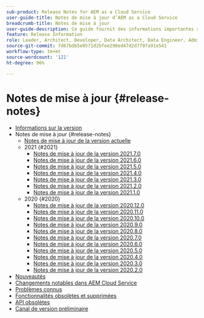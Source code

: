 ```yaml
---
sub-product: Release Notes for AEM as a Cloud Service
user-guide-title: Notes de mise à jour d’AEM as a Cloud Service
breadcrumb-title: Notes de mise à jour
user-guide-description: Ce guide fournit des informations importantes sur la dernière version d’Experience Manager as a Cloud Service, notamment sur les nouvelles fonctionnalités, celles obsolètes et supprimées, ainsi que les problèmes connus.
feature: Release Information
role: Leader, Architect, Developer, Data Architect, Data Engineer, Admin, User
source-git-commit: 7d67bdb5e0571d2bfee290ed47d2d7797a91e541
workflow-type: tm+mt
source-wordcount: '121'
ht-degree: 96%

---
```



# Notes de mise à jour {#release-notes}

+ [Informations sur la version](/help/release-notes/home.md)
+ Notes de mise à jour {#release-notes}
   + [Notes de mise à jour de la version actuelle](/help/release-notes/release-notes-cloud/release-notes-current.md)
   + 2021 {#2021}
      + [Notes de mise à jour de la version 2021.7.0](/help/release-notes/release-notes-cloud/2021/release-notes-2021-7-0.md)
      + [Notes de mise à jour de la version 2021.6.0](/help/release-notes/release-notes-cloud/2021/release-notes-2021-6-0.md)
      + [Notes de mise à jour de la version 2021.5.0](/help/release-notes/release-notes-cloud/2021/release-notes-2021-5-0.md)
      + [Notes de mise à jour de la version 2021.4.0](/help/release-notes/release-notes-cloud/2021/release-notes-2021-4-0.md)
      + [Notes de mise à jour de la version 2021.3.0](/help/release-notes/release-notes-cloud/2021/release-notes-2021-3-0.md)
      + [Notes de mise à jour de la version 2021.2.0](/help/release-notes/release-notes-cloud/2021/release-notes-2021-2-0.md)
      + [Notes de mise à jour de la version 2021.1.0](/help/release-notes/release-notes-cloud/2021/release-notes-2021-1-0.md)
   + 2020 {#2020}
      + [Notes de mise à jour de la version 2020.12.0](/help/release-notes/release-notes-cloud/2020/release-notes-2020-12-0.md)
      + [Notes de mise à jour de la version 2020.11.0](/help/release-notes/release-notes-cloud/2020/release-notes-2020-11-0.md)
      + [Notes de mise à jour de la version 2020.10.0](/help/release-notes/release-notes-cloud/2020/release-notes-2020-10-0.md)
      + [Notes de mise à jour de la version 2020.9.0](/help/release-notes/release-notes-cloud/2020/release-notes-2020-9-0.md)
      + [Notes de mise à jour de la version 2020.8.0](/help/release-notes/release-notes-cloud/2020/release-notes-2020-8-0.md)
      + [Notes de mise à jour de la version 2020.7.0](/help/release-notes/release-notes-cloud/2020/release-notes-2020-7-0.md)
      + [Notes de mise à jour de la version 2020.6.0](/help/release-notes/release-notes-cloud/2020/release-notes-2020-6-0.md)
      + [Notes de mise à jour de la version 2020.5.0](/help/release-notes/release-notes-cloud/2020/release-notes-2020-5-0.md)
      + [Notes de mise à jour de la version 2020.4.0](/help/release-notes/release-notes-cloud/2020/release-notes-2020-4-0.md)
      + [Notes de mise à jour de la version 2020.3.0](/help/release-notes/release-notes-cloud/2020/release-notes-2020-3-0.md)
      + [Notes de mise à jour de la version 2020.2.0](/help/release-notes/release-notes-cloud/2020/release-notes-2020-2-0.md)
+ [Nouveautés](what-is-new.md)
+ [Changements notables dans AEM Cloud Service](aem-cloud-changes.md)
+ [Problèmes connus](known-issues.md)
+ [Fonctionnalités obsolètes et supprimées](deprecated-removed-features.md)
+ [API obsolètes](deprecated-apis.md)
+ [Canal de version préliminaire](prerelease.md)

